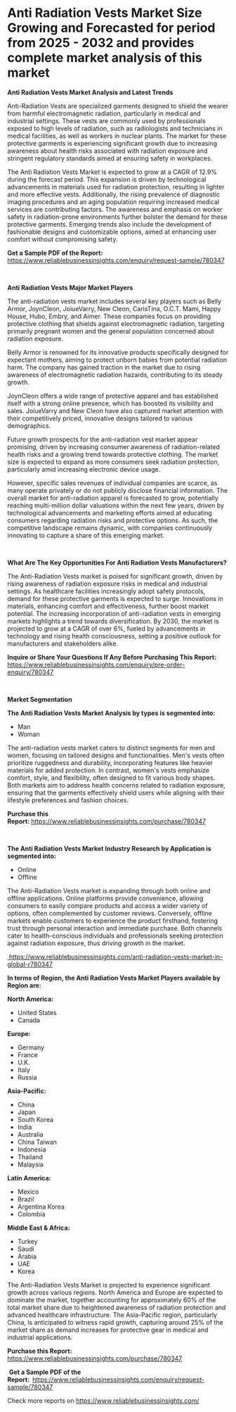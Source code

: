 <p><h1>Anti Radiation Vests Market Size Growing and Forecasted for period from 2025 - 2032 and provides complete market analysis of this market</h1></p><p><strong>Anti Radiation Vests Market Analysis and Latest Trends</strong></p>
<p><p>Anti-Radiation Vests are specialized garments designed to shield the wearer from harmful electromagnetic radiation, particularly in medical and industrial settings. These vests are commonly used by professionals exposed to high levels of radiation, such as radiologists and technicians in medical facilities, as well as workers in nuclear plants. The market for these protective garments is experiencing significant growth due to increasing awareness about health risks associated with radiation exposure and stringent regulatory standards aimed at ensuring safety in workplaces.</p><p>The Anti Radiation Vests Market is expected to grow at a CAGR of 12.9% during the forecast period. This expansion is driven by technological advancements in materials used for radiation protection, resulting in lighter and more effective vests. Additionally, the rising prevalence of diagnostic imaging procedures and an aging population requiring increased medical services are contributing factors. The awareness and emphasis on worker safety in radiation-prone environments further bolster the demand for these protective garments. Emerging trends also include the development of fashionable designs and customizable options, aimed at enhancing user comfort without compromising safety.</p></p>
<p><strong>Get a Sample PDF of the Report:&nbsp;</strong> <a href="https://www.reliablebusinessinsights.com/enquiry/request-sample/780347?utm_campaign=3134&utm_medium=2&utm_source=Github&utm_content=ia&utm_term=26032025&utm_id=anti-radiation-vests">https://www.reliablebusinessinsights.com/enquiry/request-sample/780347</a></p>
<p>&nbsp;</p>
<p><strong>Anti Radiation Vests Major Market Players</strong></p>
<p><p>The anti-radiation vests market includes several key players such as Belly Armor, JoynCleon, JoiueVarry, New Cleon, CarisTina, O.C.T. Mami, Happy House, Hubo, Embry, and Aimer. These companies focus on providing protective clothing that shields against electromagnetic radiation, targeting primarily pregnant women and the general population concerned about radiation exposure.</p><p>Belly Armor is renowned for its innovative products specifically designed for expectant mothers, aiming to protect unborn babies from potential radiation harm. The company has gained traction in the market due to rising awareness of electromagnetic radiation hazards, contributing to its steady growth.</p><p>JoynCleon offers a wide range of protective apparel and has established itself with a strong online presence, which has boosted its visibility and sales. JoiueVarry and New Cleon have also captured market attention with their competitively priced, innovative designs tailored to various demographics.</p><p>Future growth prospects for the anti-radiation vest market appear promising, driven by increasing consumer awareness of radiation-related health risks and a growing trend towards protective clothing. The market size is expected to expand as more consumers seek radiation protection, particularly amid increasing electronic device usage.</p><p>However, specific sales revenues of individual companies are scarce, as many operate privately or do not publicly disclose financial information. The overall market for anti-radiation apparel is forecasted to grow, potentially reaching multi-million dollar valuations within the next few years, driven by technological advancements and marketing efforts aimed at educating consumers regarding radiation risks and protective options. As such, the competitive landscape remains dynamic, with companies continuously innovating to capture a share of this emerging market.</p></p>
<p>&nbsp;</p>
<p><strong>What Are The Key Opportunities For Anti Radiation Vests Manufacturers?</strong></p>
<p><p>The Anti-Radiation Vests market is poised for significant growth, driven by rising awareness of radiation exposure risks in medical and industrial settings. As healthcare facilities increasingly adopt safety protocols, demand for these protective garments is expected to surge. Innovations in materials, enhancing comfort and effectiveness, further boost market potential. The increasing incorporation of anti-radiation vests in emerging markets highlights a trend towards diversification. By 2030, the market is projected to grow at a CAGR of over 6%, fueled by advancements in technology and rising health consciousness, setting a positive outlook for manufacturers and stakeholders alike.</p></p>
<p><strong>Inquire or Share Your Questions If Any Before Purchasing This Report:</strong> <a href="https://www.reliablebusinessinsights.com/enquiry/pre-order-enquiry/780347?utm_campaign=3134&utm_medium=2&utm_source=Github&utm_content=ia&utm_term=26032025&utm_id=anti-radiation-vests">https://www.reliablebusinessinsights.com/enquiry/pre-order-enquiry/780347</a></p>
<p>&nbsp;</p>
<p><strong>Market Segmentation</strong></p>
<p><strong>The Anti Radiation Vests Market Analysis by types is segmented into:</strong></p>
<p><ul><li>Man</li><li>Woman</li></ul></p>
<p><p>The anti-radiation vests market caters to distinct segments for men and women, focusing on tailored designs and functionalities. Men's vests often prioritize ruggedness and durability, incorporating features like heavier materials for added protection. In contrast, women's vests emphasize comfort, style, and flexibility, often designed to fit various body shapes. Both markets aim to address health concerns related to radiation exposure, ensuring that the garments effectively shield users while aligning with their lifestyle preferences and fashion choices.</p></p>
<p><strong>Purchase this Report:&nbsp;</strong><a href="https://www.reliablebusinessinsights.com/purchase/780347?utm_campaign=3134&utm_medium=2&utm_source=Github&utm_content=ia&utm_term=26032025&utm_id=anti-radiation-vests">https://www.reliablebusinessinsights.com/purchase/780347</a></p>
<p>&nbsp;</p>
<p><strong>The Anti Radiation Vests Market Industry Research by Application is segmented into:</strong></p>
<p><ul><li>Online</li><li>Offline</li></ul></p>
<p><p>The Anti-Radiation Vests market is expanding through both online and offline applications. Online platforms provide convenience, allowing consumers to easily compare products and access a wider variety of options, often complemented by customer reviews. Conversely, offline markets enable customers to experience the product firsthand, fostering trust through personal interaction and immediate purchase. Both channels cater to health-conscious individuals and professionals seeking protection against radiation exposure, thus driving growth in the market.</p></p>
<p><a href="https://www.reliablebusinessinsights.com/anti-radiation-vests-market-in-global-r780347?utm_campaign=3134&utm_medium=2&utm_source=Github&utm_content=ia&utm_term=26032025&utm_id=anti-radiation-vests">&nbsp;https://www.reliablebusinessinsights.com/anti-radiation-vests-market-in-global-r780347</a></p>
<p><strong>In terms of Region, the Anti Radiation Vests Market Players available by Region are:</strong></p>
<p>
    <p> <strong> North America: </strong>
        <ul>
            <li>United States</li>
            <li>Canada</li>
        </ul>
        </p> 
    <p> <strong> Europe: </strong>
        <ul>
            <li>Germany</li>
            <li>France</li>
            <li>U.K.</li>
            <li>Italy</li>
            <li>Russia</li>
        </ul>
        </p> 
    <p> <strong> Asia-Pacific: </strong>
        <ul>
            <li>China</li>
            <li>Japan</li>
            <li>South Korea</li>
            <li>India</li>
            <li>Australia</li>
            <li>China Taiwan</li>
            <li>Indonesia</li>
            <li>Thailand</li>
            <li>Malaysia</li>
        </ul>
        </p> 
    <p> <strong> Latin America: </strong>
        <ul>
            <li>Mexico</li>
            <li>Brazil</li>
            <li>Argentina Korea</li>
            <li>Colombia</li>
        </ul>
        </p> 
    <p> <strong> Middle East & Africa: </strong>
        <ul>
            <li>Turkey</li>
            <li>Saudi</li>
            <li>Arabia</li>
            <li>UAE</li>
            <li>Korea</li>
        </ul>
    </p>
    </p>
<p><p>The Anti-Radiation Vests Market is projected to experience significant growth across various regions. North America and Europe are expected to dominate the market, together accounting for approximately 60% of the total market share due to heightened awareness of radiation protection and advanced healthcare infrastructure. The Asia-Pacific region, particularly China, is anticipated to witness rapid growth, capturing around 25% of the market share as demand increases for protective gear in medical and industrial applications.</p></p>
<p><strong>Purchase this Report: </strong><a href="https://www.reliablebusinessinsights.com/purchase/780347?utm_campaign=3134&utm_medium=2&utm_source=Github&utm_content=ia&utm_term=26032025&utm_id=anti-radiation-vests">https://www.reliablebusinessinsights.com/purchase/780347</a></p>
<p>&nbsp;<strong>Get a Sample PDF of the Report:&nbsp;&nbsp;</strong><a href="https://www.reliablebusinessinsights.com/enquiry/request-sample/780347?utm_campaign=3134&utm_medium=2&utm_source=Github&utm_content=ia&utm_term=26032025&utm_id=anti-radiation-vests">https://www.reliablebusinessinsights.com/enquiry/request-sample/780347</a></p>
<p><strong></strong></p>
<p>Check more reports on <a href="https://www.reliablebusinessinsights.com/?utm_campaign=3134&utm_medium=2&utm_source=Github&utm_content=ia&utm_term=26032025&utm_id=anti-radiation-vests">https://www.reliablebusinessinsights.com/</a></p>